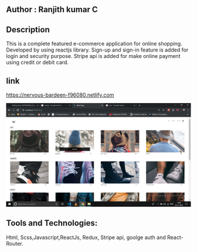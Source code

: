 ## Author  : Ranjith kumar C
## Description
This is a complete featured e-commerce application for online shopping. Developed by using reactjs library. Sign-up and sign-in feature is added for login and security purpose. Stripe api is added for make online payment using credit or debit card.
## link
https://nervous-bardeen-f96080.netlify.com

![pic](https://github.com/ranjithckumar/show-off/blob/master/images/cloth.png)
## Tools and Technologies:
Html, Scss,Javascript,ReactJs, Redux, Stripe api, goolge auth and React-Router.


